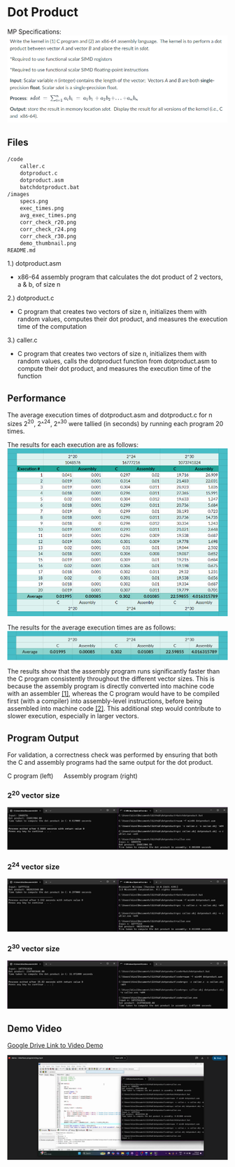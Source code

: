 # Dot Product

MP Specifications:
![specifications](./images/specs.png)

## Files

```
/code
    caller.c
    dotproduct.c
    dotproduct.asm
    batchdotproduct.bat
/images
    specs.png
    exec_times.png
    avg_exec_times.png
    corr_check_r20.png
    corr_check_r24.png
    corr_check_r30.png
    demo_thumbnail.png
README.md
```

1.) dotproduct.asm
- x86-64 assembly program that calculates the dot product of 2 vectors, a & b, of size n

2.) dotproduct.c
- C program that creates two vectors of size n, initializes them with random values, computes their dot product, and measures the execution time of the computation

3.) caller.c
- C program that creates two vectors of size n, initializes them with random values, calls the dotproduct function from dotproduct.asm to compute their dot product, and measures the execution time of the function

## Performance

The average execution times of dotproduct.asm and dotproduct.c for n sizes 2<sup>20</sup>, 2^<sup>24</sup>, 2^<sup>30</sup> were tallied (in seconds) by running each program 20 times. 

The results for each execution are as follows:
![execution times](./images/exec_times.png)

The results for the average execution times are as follows:
![execution times](./images/avg_exec_times.png)

The results show that the assembly program runs significantly faster than the C program consistently throughout the different vector sizes. This is because the assembly program is directly converted into machine code with an assembler [[1]](https://www.geeksforgeeks.org/introduction-of-assembler/), whereas the C program would have to be compiled first (with a compiler) into assembly-level instructions, before being assembled into machine code [[2]](https://www.geeksforgeeks.org/compiling-a-c-program-behind-the-scenes/). This additional step would contribute to slower execution, especially in larger vectors.

## Program Output

For validation, a correctness check was performed by ensuring that both the C and assembly programs had the same output for the dot product. 


C program (left)&nbsp;&nbsp;&nbsp;&nbsp;&nbsp;&nbsp;Assembly program (right)

### 2<sup>20</sup> vector size 
![2 raised to 20](./images/corr_check_r20.png)

### 2<sup>24</sup> vector size
![2 raised to 24](./images/corr_check_r24.png)

### 2<sup>30</sup> vector size
![2 raised to 30](./images/corr_check_r30.png)

## Demo Video

[Google Drive Link to Video Demo](https://drive.google.com/file/d/1-Qpfu5NtMSqJpeJ2IdzjMqb4H2cGAiA1/view?usp=drive_link)

![demo thumbnail](./images/demo_thumbnail.png)



